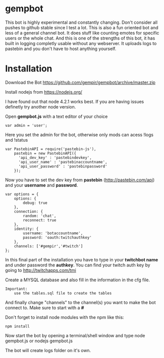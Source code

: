 # gempbot

This bot is highly experimental and constantly changing. Don't consider all pushes to github stable since I test a lot.
This is also a fun oriented bot and less of a general channel bot. It does stuff like counting emotes for specific users or the whole chat.
And this is one of the strengths of this bot, it has built in logging completly usable without any webserver.
It uploads logs to pastebin and you don't have to host anything yourself.



# Installation
Download the Bot https://github.com/gempir/gempbot/archive/master.zip

Install nodejs from https://nodejs.org/

I have found out that node 4.2.1 works best. If you are having issues definetly try another node version.

Open **gempbot.js** with a text editor of your choice


    var admin = 'user';


Here you set the admin for the bot, otherwise only mods can acess !logs and !status


    var PastebinAPI = require('pastebin-js'),
        pastebin = new PastebinAPI({
          'api_dev_key' : 'pastebindevkey',
          'api_user_name' : 'pastebinaccountname',
          'api_user_password' : 'pastebinpassword'
        });


Now you have to set the dev key from **pastebin** (http://pastebin.com/api) and your **username** and **password**.

    var options = {
        options: {
            debug: true
        },
        connection: {
            random: 'chat',
            reconnect: true
        },
        identity: {
            username: 'botaccountname',
            password: 'oauth:twitchauthkey'
        },
        channels: ['#gempir','#twitch']
    };

In this final part of the installation you have to type in your **twitchbot name** and under password the **authkey**.
You can find your twitch auth key by going to http://twitchapps.com/tmi


Create a MYSQL database and also fill in the information in the cfg file.

    Important:
        use the tables.sql file to create the tables


And finally change "channels" to the channel(s) you want to make the bot connect to.
Make sure to start with a **#**

Don't forget to install node modules with the npm like this:

    npm install

Now start the bot by opening a terminal/shell window and type node gempbot.js or nodejs gempbot.js

The bot will create logs folder on it's own.

